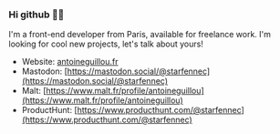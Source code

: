 ### Hi github 🧑‍💻

I'm a front-end developer from Paris, available for freelance work. I'm looking for cool new projects, let's talk about yours! 

* Website: [antoineguillou.fr](https://antoineguillou.fr)
* Mastodon: [https://mastodon.social/@starfennec](https://mastodon.social/@starfennec)
* Malt: [https://www.malt.fr/profile/antoineguillou](https://www.malt.fr/profile/antoineguillou)
* ProductHunt: [https://www.producthunt.com/@starfennec](https://www.producthunt.com/@starfennec)
